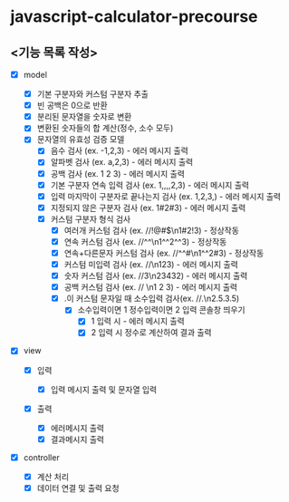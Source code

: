 # javascript-calculator-precourse

## <기능 목록 작성>

- [x] model

  - [x] 기본 구분자와 커스텀 구분자 추출
  - [x] 빈 공백은 0으로 반환
  - [x] 분리된 문자열을 숫자로 변환
  - [x] 변환된 숫자들의 합 계산(정수, 소수 모두)
  - [x] 문자열의 유효성 검증 모델
    - [x] 음수 검사 (ex. -1,2,3) - 에러 메시지 출력
    - [x] 알파벳 검사 (ex. a,2,3) - 에러 메시지 출력
    - [x] 공백 검사 (ex. 1 2 3) - 에러 메시지 출력
    - [x] 기본 구분자 연속 입력 검사 (ex. 1,,,,2,3) - 에러 메시지 출력
    - [x] 입력 마지막이 구분자로 끝나는지 검사 (ex. 1,2,3,) - 에러 메시지 출력
    - [x] 지정되지 않은 구분자 검사 (ex. 1#2#3) - 에러 메시지 출력
    - [x] 커스텀 구분자 형식 검사
      - [x] 여러개 커스텀 검사 (ex. //!@#$\n1#2!3) - 정상작동
      - [x] 연속 커스텀 검사 (ex. //^^\n1^^2^^3) - 정상작동
      - [x] 연속+다른문자 커스텀 검사 (ex. //^^#\n1^^2#3) - 정상작동
      - [x] 커스텀 미입력 검사 (ex. //\n123) - 에러 메시지 출력
      - [x] 숫자 커스텀 검사 (ex. //3\n23432) - 에러 메시지 출력
      - [x] 공백 커스텀 검사 (ex. // \n1 2 3) - 에러 메시지 출력
      - [x] .이 커스텀 문자일 때 소수입력 검사(ex. //.\n2.5.3.5)
        - [x] 소수입력이면 1 정수입력이면 2 입력 콘솔창 띄우기
          - [x] 1 입력 시 - 에러 메시지 출력
          - [x] 2 입력 시 정수로 계산하여 결과 출력

- [x] view

  - [x] 입력

    - [x] 입력 메시지 출력 및 문자열 입력

  - [x] 출력
    - [x] 에러메시지 출력
    - [x] 결과메시지 출력

- [x] controller

  - [x] 계산 처리
  - [x] 데이터 연결 및 출력 요청

